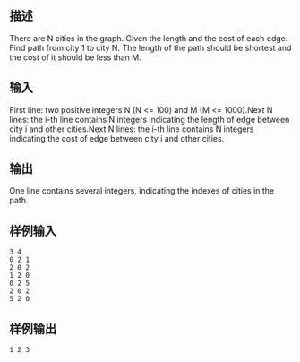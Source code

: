 ## 描述


There are N cities in the graph. Given the length and the cost of each edge. Find path from city 1 to city N. The length of the path should be shortest and the cost of it should be less than M.

## 输入


First line: two positive integers N (N <= 100) and M (M <= 1000).Next N lines: the i-th line contains N integers indicating the length of edge between city i and other cities.Next N lines: the i-th line contains N integers indicating the cost of edge between city i and other cities.

## 输出


One line contains several integers, indicating the indexes of cities in the path.

## 样例输入


```
3 4
0 2 1
2 0 2
1 2 0
0 2 5
2 0 2
5 2 0

```


## 样例输出


```
1 2 3
```



